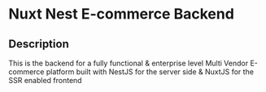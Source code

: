 # Nuxt Nest E-commerce Backend
## Description

This is the backend for a fully functional & enterprise level Multi Vendor E-commerce platform built with NestJS for the server side & NuxtJS for the SSR enabled frontend